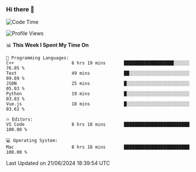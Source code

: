 ### Hi there 👋

<!--START_SECTION:waka-->
![Code Time](http://img.shields.io/badge/Code%20Time-692%20hrs%2023%20mins-blue)

![Profile Views](http://img.shields.io/badge/Profile%20Views-10-blue)

📊 **This Week I Spent My Time On** 

```text
💬 Programming Languages: 
C++                      6 hrs 19 mins       ███████████████████░░░░░░   76.05 % 
Text                     49 mins             ██░░░░░░░░░░░░░░░░░░░░░░░   09.89 % 
JSON                     25 mins             █░░░░░░░░░░░░░░░░░░░░░░░░   05.03 % 
Python                   19 mins             █░░░░░░░░░░░░░░░░░░░░░░░░   03.83 % 
Vue.js                   18 mins             █░░░░░░░░░░░░░░░░░░░░░░░░   03.62 % 

🔥 Editors: 
VS Code                  8 hrs 18 mins       █████████████████████████   100.00 % 

💻 Operating System: 
Mac                      8 hrs 18 mins       █████████████████████████   100.00 % 
```


 Last Updated on 21/06/2024 18:39:54 UTC
<!--END_SECTION:waka-->

<!--
**JackeyHua-SJTU/JackeyHua-SJTU** is a ✨ _special_ ✨ repository because its `README.md` (this file) appears on your GitHub profile.

Here are some ideas to get you started:

- 🔭 I’m currently working on ...
- 🌱 I’m currently learning ...
- 👯 I’m looking to collaborate on ...
- 🤔 I’m looking for help with ...
- 💬 Ask me about ...
- 📫 How to reach me: ...
- 😄 Pronouns: ...
- ⚡ Fun fact: ...
-->
